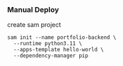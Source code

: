 ### Manual Deploy

create sam project
```shell
sam init --name portfolio-backend \
  --runtime python3.11 \
  --apps-template hello-world \
  --dependency-manager pip
```